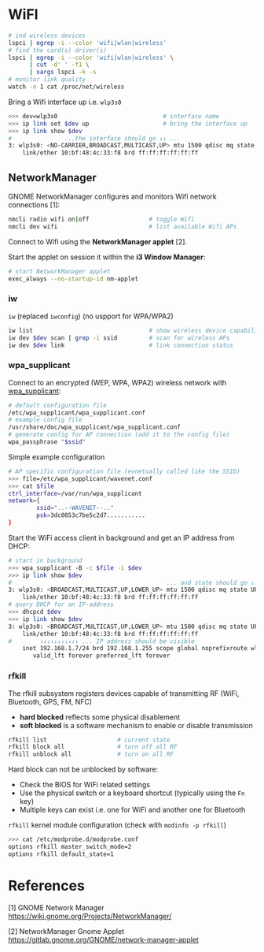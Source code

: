# WiFI

```bash
# ind wireless devices
lspci | egrep -i --color 'wifi|wlan|wireless'
# find the card(s) driver(s)
lspci | egrep -i --color 'wifi|wlan|wireless' \
      | cut -d' ' -f1 \
      | xargs lspci -k -s
# monitor link quality
watch -n 1 cat /proc/net/wireless
```

Bring a Wifi interface up i.e. `wlp3s0`

```bash
>>> dev=wlp3s0                              # interface name
>>> ip link set $dev up                     # bring the interface up
>>> ip link show $dev
#               ...the interface should go ↓↓ ...                                      
3: wlp3s0: <NO-CARRIER,BROADCAST,MULTICAST,UP> mtu 1500 qdisc mq state DOWN mode DEFAULT group default qlen 1000
    link/ether 10:bf:48:4c:33:f8 brd ff:ff:ff:ff:ff:ff
```

## NetworkManager

GNOME NetworkManager configures and monitors Wifi network connections [1]:

```bash
nmcli radio wifi on|off                 # toggle Wifi
nmcli dev wifi                          # list available Wifi APs
```

Connect to Wifi using the **NetworkManager applet** [2].

Start the applet on session it within the **i3 Window Manager**:

```bash
# start NetworkManager applet
exec_always --no-startup-id nm-applet
```


### iw

`iw` (replaced `iwconfig`) (no uspport for WPA/WPA2)

```bash
iw list                                 # show wireless device capabilities
iw dev $dev scan | grep -i ssid         # scan for wireless APs
iw dev $dev link                        # link connection status
```

### wpa_supplicant

Connect to an encrypted (WEP, WPA, WPA2) wireless network with [wpa_supplicant][wpa]:

[wpa]: http://w1.fi/wpa_supplicant/

```bash
# default configuration file
/etc/wpa_supplicant/wpa_supplicant.conf
# example config file
/usr/share/doc/wpa_supplicant/wpa_supplicant.conf
# generate config for AP connection (add it to the config file)
wpa_passphrase "$ssid"
```

Simple example configuration

```bash
# AP specific configuration file (evnetually called like the SSID)
>>> file=/etc/wpa_supplicant/wavenet.conf
>>> cat $file
ctrl_interface=/var/run/wpa_supplicant
network={
        ssid="..--WAVENET--.."
        psk=3dc0853c7be5c2d7...........
}
```

Start the WiFi access client in background and get an IP address from DHCP:

```bash
# start in background
>>> wpa_supplicant -B -c $file -i $dev
>>> ip link show $dev
#                                            ... and state should go ↓↓...
3: wlp3s0: <BROADCAST,MULTICAST,UP,LOWER_UP> mtu 1500 qdisc mq state UP mode ....
    link/ether 10:bf:48:4c:33:f8 brd ff:ff:ff:ff:ff:ff
# query DHCP for an IP-address
>>> dhcpcd $dev
>>> ip link show $dev
3: wlp3s0: <BROADCAST,MULTICAST,UP,LOWER_UP> mtu 1500 qdisc mq state UP group default qlen 1000
    link/ether 10:bf:48:4c:33:f8 brd ff:ff:ff:ff:ff:ff
#        ↓↓↓↓↓↓↓↓↓↓↓ ... IP address should be visible
    inet 192.168.1.7/24 brd 192.168.1.255 scope global noprefixroute wlp3s0
       valid_lft forever preferred_lft forever
```


### rfkill

The rfkill subsystem registers devices capable of transmitting RF (WiFi, Bluetooth, GPS, FM, NFC)

* **hard blocked** reflects some physical disablement
* **soft blocked** is a software mechanism to enable or disable transmission

```bash
rfkill list                    # current state
rfkill block all               # turn off all RF
rfkill unblock all             # turn on all RF
```

Hard block can not be unblocked by software:

* Check the BIOS for WiFi related settings
* Use the physical switch or a keyboard shortcut (typically using the `Fn` key)
* Multiple keys can exist i.e. one for WiFi and another one for Bluetooth

`rfkill` kernel module configuration (check with `modinfo -p rfkill`)

```bash
>>> cat /etc/modprobe.d/modprobe.conf
options rfkill master_switch_mode=2
options rfkill default_state=1
```

# References

[1] GNOME Network Manager  
https://wiki.gnome.org/Projects/NetworkManager/

[2] NetworkManager Gnome Applet  
https://gitlab.gnome.org/GNOME/network-manager-applet
